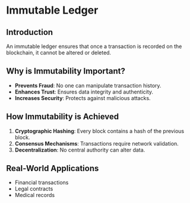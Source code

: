 # Immutable Ledger

## Introduction

An immutable ledger ensures that once a transaction is recorded on the blockchain, it cannot be altered or deleted.

## Why is Immutability Important?
- **Prevents Fraud**: No one can manipulate transaction history.
- **Enhances Trust**: Ensures data integrity and authenticity.
- **Increases Security**: Protects against malicious attacks.

## How Immutability is Achieved
1. **Cryptographic Hashing**: Every block contains a hash of the previous block.
2. **Consensus Mechanisms**: Transactions require network validation.
3. **Decentralization**: No central authority can alter data.

## Real-World Applications
- Financial transactions
- Legal contracts
- Medical records
